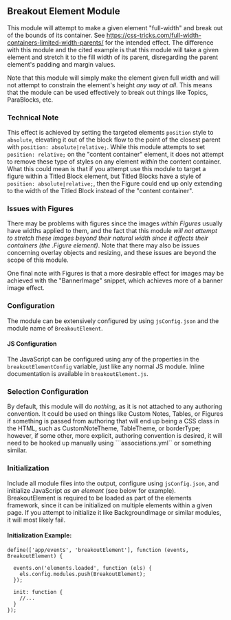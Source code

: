 ## Breakout Element Module

This module will attempt to make a given element "full-width" and break out of the bounds of its container. See https://css-tricks.com/full-width-containers-limited-width-parents/ for the intended effect. The difference with this module and the cited example is that this module will take a given element and stretch it to the fill width of its parent, disregarding the parent element's padding and margin values.

Note that this module will simply make the element given full width and will not attempt to constrain the element's height *any way at all*. This means that the module can be used effectively to break out things like Topics, ParaBlocks, etc.

### Technical Note

This effect is achieved by setting the targeted elements `position` style to `absolute`, elevating it out of the block flow to the point of the closest parent with `position: absolute|relative;`. While this module attempts to set `position: relative;` on the "content container" element, it does not attempt to remove these type of styles on any element *within* the content container. What this could mean is that if you attempt use this module to target a figure within a Titled Block element, but Titled Blocks have a style of `position: absolute|relative;`, then the Figure could end up only extending to the width of the Titled Block instead of the "content container".

### Issues with Figures

There may be problems with figures since the images *within Figures* usually have widths applied to them, and the fact that this module *will not attempt to stretch these images beyond their natural width since it affects their containers (the .Figure element)*. Note that there may also be issues concerning overlay objects and resizing, and these issues are beyond the scope of this module.

One final note with Figures is that a more desirable effect for images may be achieved with the "BannerImage" snippet, which achieves more of a banner image effect.

### Configuration

The module can be extensively configured by using ```jsConfig.json``` and the module name of ```BreakoutElement```.

#### JS Configuration

The JavaScript can be configured using any of the properties in the ```breakoutElementConfig``` variable, just like any normal JS module. Inline documentation is available in ```breakoutElement.js```.

### Selection Configuration

By default, this module will do *nothing*, as it is not attached to any authoring convention. It could be used on things like Custom Notes, Tables, or Figures if something is passed from authoring that will end up being a CSS class in the HTML, such as CustomNoteTheme, TableTheme, or borderType; however, if some other, more explicit, authoring convention is desired, it will need to be hooked up manually using ```associations.yml`` or something similar.

### Initialization

Include all module files into the output, configure using ```jsConfig.json```, and initialize JavaScript *as an element* (see below for example). BreakoutElement is required to be loaded as part of the elements framework, since it can be initialized on multiple elements within a given page. If you attempt to initialize it like BackgroundImage or similar modules, it will most likely fail.

#### Initialization Example:

```
define(['app/events', 'breakoutElement'], function (events, BreakoutElement) {

  events.on('elements.loaded', function (els) {
    els.config.modules.push(BreakoutElement);
  });

  init: function {
    //...
  }
});
```